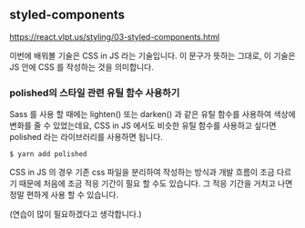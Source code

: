 ## styled-components

https://react.vlpt.us/styling/03-styled-components.html

이번에 배워볼 기술은 CSS in JS 라는 기술입니다. 이 문구가 뜻하는 그대로, 이 기술은 JS 안에 CSS 를 작성하는 것을 의미합니다.

### polished의 스타일 관련 유틸 함수 사용하기

Sass 를 사용 할 때에는 lighten() 또는 darken() 과 같은 유틸 함수를 사용하여 색상에 변화를 줄 수 있었는데요, CSS in JS 에서도 비슷한 유틸 함수를 사용하고 싶다면 polished 라는 라이브러리를 사용하면 됩니다.

```
$ yarn add polished
```

CSS in JS 의 경우 기존 css 파일을 분리하여 작성하는 방식과 개발 흐름이 조금 다르기 때문에 처음에 조금 적응 기간이 필요 할 수도 있습니다. 그 적응 기간을 거치고 나면 정말 편하게 사용 할 수 있습니다.

(연습이 많이 필요하겠다고 생각합니다.)